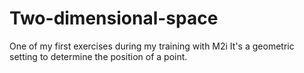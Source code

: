 # Two-dimensional-space
One of my first exercises during my training with M2i
It's a geometric setting to determine the position of a point.
